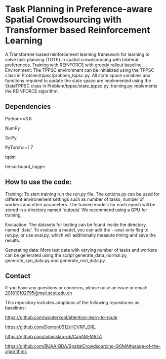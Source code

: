 #  Task Planning in Preference-aware Spatial Crowdsourcing with Transformer based Reinforcement Learning

A Transformer-based reinforcement learning framework for learning to solve task planning (TOTP) in spatial crowdsourcing with bilateral preferences. Training with REINFORCE with greedy rollout baseline. Environment: The TPPSC environment can be initialized using the TPPSC class in Problem/tppsc/problem_tppsc.py. All state space variables and functions required to update the state space are implemented using the StateTPPSC class in Problem/tppsc/state_tppsc.py. training.py implements the REINFORCE algorithm.

##  Dependencies
Python>=3.8

NumPy

SciPy

PyTorch>=1.7

tqdm

tensorboard_logger

## How to use the code:
Training:
    To start training run the run.py file. The options.py can be used for different environement settings such as number of tasks, number of workers and other parameters.
    The trained models for each epoch will be stored in a directory named 'outputs'
    We recommend using a GPU for training.

Evaluation:
    The datasets for testing can be found inside the directory named 'data'. To evaluate a model, you can add the --eval-only flag to run.py, or use eval.py, which will additionally measure timing and save the results.

Generating data:
    More test data with varying number of tasks and workers can be generated using the script generate_data_normal.py, generate_syn_data.py and generate_real_data.py.

##  Contact
If you have any questions or concerns, please raise an issue or email: 201810102795@mail.scut.edu.cn

This repository includes adaptions of the following repositories as baselines:

https://github.com/wouterkool/attention-learn-to-route

https://github.com/Demon0312/HCVRP_DRL

https://github.com/adamslab-ub/CapAM-MRTA

https://github.com/BUAA-BDA/SpatialCrowdsourcing-GOMA#usage-of-the-algorithms
